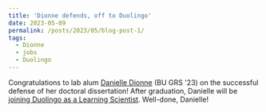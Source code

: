 ```yaml
---
title: 'Dionne defends, off to Duolingo'
date: 2023-05-09
permalink: /posts/2023/05/blog-post-1/
tags:
  - Dionne
  - jobs
  - Duolingo
---
```


Congratulations to lab alum <a href="https://www.linkedin.com/in/dionnedanielle/" target="_blank" rel="noopener noreferrer">Danielle Dionne</a> (BU GRS '23) on the successful defense of her doctoral dissertation! After graduation, Danielle will be <a href="https://www.linkedin.com/posts/dionnedanielle_fromduolingosummer-tofuturefulltimeduo-activity-6985610393712762880-tqv0/" target="_blank" rel="noopener noreferrer">joining Duolingo as a Learning Scientist</a>. Well-done, Danielle!
